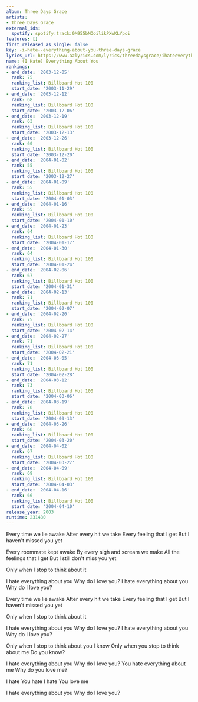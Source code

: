 ```yaml
---
album: Three Days Grace
artists:
- Three Days Grace
external_ids:
  spotify: spotify:track:0M955bMOoilikPXwKLYpoi
features: []
first_released_as_single: false
key: -i-hate--everything-about-you-three-days-grace
lyrics_url: https://www.azlyrics.com/lyrics/threedaysgrace/ihateeverythingaboutyou.html
name: (I Hate) Everything About You
rankings:
- end_date: '2003-12-05'
  rank: 75
  ranking_list: Billboard Hot 100
  start_date: '2003-11-29'
- end_date: '2003-12-12'
  rank: 68
  ranking_list: Billboard Hot 100
  start_date: '2003-12-06'
- end_date: '2003-12-19'
  rank: 63
  ranking_list: Billboard Hot 100
  start_date: '2003-12-13'
- end_date: '2003-12-26'
  rank: 60
  ranking_list: Billboard Hot 100
  start_date: '2003-12-20'
- end_date: '2004-01-02'
  rank: 55
  ranking_list: Billboard Hot 100
  start_date: '2003-12-27'
- end_date: '2004-01-09'
  rank: 55
  ranking_list: Billboard Hot 100
  start_date: '2004-01-03'
- end_date: '2004-01-16'
  rank: 55
  ranking_list: Billboard Hot 100
  start_date: '2004-01-10'
- end_date: '2004-01-23'
  rank: 64
  ranking_list: Billboard Hot 100
  start_date: '2004-01-17'
- end_date: '2004-01-30'
  rank: 64
  ranking_list: Billboard Hot 100
  start_date: '2004-01-24'
- end_date: '2004-02-06'
  rank: 67
  ranking_list: Billboard Hot 100
  start_date: '2004-01-31'
- end_date: '2004-02-13'
  rank: 71
  ranking_list: Billboard Hot 100
  start_date: '2004-02-07'
- end_date: '2004-02-20'
  rank: 75
  ranking_list: Billboard Hot 100
  start_date: '2004-02-14'
- end_date: '2004-02-27'
  rank: 71
  ranking_list: Billboard Hot 100
  start_date: '2004-02-21'
- end_date: '2004-03-05'
  rank: 71
  ranking_list: Billboard Hot 100
  start_date: '2004-02-28'
- end_date: '2004-03-12'
  rank: 73
  ranking_list: Billboard Hot 100
  start_date: '2004-03-06'
- end_date: '2004-03-19'
  rank: 70
  ranking_list: Billboard Hot 100
  start_date: '2004-03-13'
- end_date: '2004-03-26'
  rank: 68
  ranking_list: Billboard Hot 100
  start_date: '2004-03-20'
- end_date: '2004-04-02'
  rank: 67
  ranking_list: Billboard Hot 100
  start_date: '2004-03-27'
- end_date: '2004-04-09'
  rank: 69
  ranking_list: Billboard Hot 100
  start_date: '2004-04-03'
- end_date: '2004-04-16'
  rank: 66
  ranking_list: Billboard Hot 100
  start_date: '2004-04-10'
release_year: 2003
runtime: 231480
---
```

Every time we lie awake
After every hit we take
Every feeling that I get
But I haven't missed you yet

Every roommate kept awake
By every sigh and scream we make
All the feelings that I get
But I still don't miss you yet

Only when I stop to think about it

I hate everything about you
Why do I love you?
I hate everything about you
Why do I love you?

Every time we lie awake
After every hit we take
Every feeling that I get
But I haven't missed you yet

Only when I stop to think about it

I hate everything about you
Why do I love you?
I hate everything about you
Why do I love you?

Only when I stop to think about you
I know
Only when you stop to think about me
Do you know?

I hate everything about you
Why do I love you?
You hate everything about me
Why do you love me?

I hate
You hate
I hate
You love me

I hate everything about you
Why do I love you?
